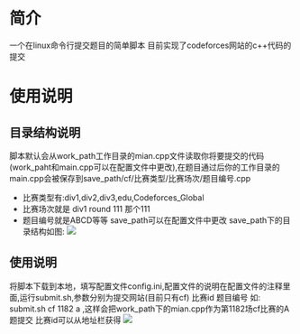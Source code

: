 # 简介
一个在linux命令行提交题目的简单脚本
目前实现了codeforces网站的c++代码的提交
# 使用说明
## 目录结构说明
脚本默认会从work_path工作目录的mian.cpp文件读取你将要提交的代码(work_paht和main.cpp可以在配置文件中更改),在题目通过后你的工作目录的main.cpp会被保存到save_path/cf/比赛类型/比赛场次/题目编号.cpp
* 比赛类型有:div1,div2,div3,edu,Codeforces_Global
* 比赛场次就是 div1 round 111 那个111
* 题目编号就是ABCD等等
save_path可以在配置文件中更改
save_path下的目录结构如图:
![](http://img.startcraft.cn/github/img/1.png)
## 使用说明
将脚本下载到本地，填写配置文件config.ini,配置文件的说明在配置文件的注释里面,运行submit.sh,参数分别为提交网站(目前只有cf) 比赛id 题目编号
如: submit.sh cf 1182 a ,这样会把work_path下的mian.cpp作为第1182场cf比赛的A题提交
比赛id可以从地址栏获得
![](http://img.startcraft.cn/github/img/submit2.png)